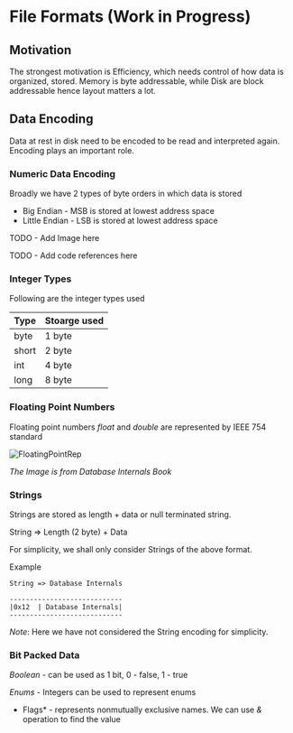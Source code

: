 # File Formats (Work in Progress)


## Motivation

The strongest motivation is Efficiency, which needs control of how data is organized, stored.
Memory is byte addressable, while Disk are block addressable hence layout matters a lot.

## Data Encoding

Data at rest in disk need to be encoded to be read and interpreted again. Encoding plays an important role.

### Numeric Data Encoding

Broadly we have 2 types of byte orders in which data is stored

- Big Endian - MSB is stored at lowest address space
- Little Endian - LSB is stored at lowest address space

TODO - Add Image here

TODO - Add code references here

### Integer Types

Following are the integer types used

| Type        | Stoarge used  |
| ----------- | -----------   |
| byte        | 1 byte        |
| short       | 2 byte        |
| int         | 4 byte        |
| long        | 8 byte        |

### Floating Point Numbers

Floating point numbers *float* and *double* are represented by IEEE 754 standard

![FloatingPointRep](https://github.com/ashishpaliwal007/database-internals-book-reading/assets/148831617/782c89b5-015f-4c0d-924d-453bafbfaa39)

*The Image is from Database Internals Book*


### Strings

Strings are stored as length + data or null terminated string.

String => Length (2 byte) + Data

For simplicity, we shall only consider Strings of the above format.

Example

```
String => Database Internals

----------------------------
|0x12  | Database Internals|
----------------------------
```
_Note_: Here we have not considered the String encoding for simplicity. 


### Bit Packed Data

*Boolean* - can be used as 1 bit, 0 - false, 1 - true

*Enums* - Integers can be used to represent enums

* Flags* - represents nonmutually exclusive names. We can use *&* operation to find the value

